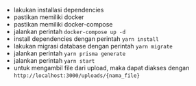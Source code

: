 - lakukan installasi dependencies
- pastikan memiliki docker
- pastikan memiliki docker-compose
- jalankan perintah `docker-compose up -d`
- install dependencies dengan perintah `yarn install`
- lakukan migrasi database dengan perintah `yarn migrate`
- jalankan perintah `yarn prisma generate`
- jalankan perintah `yarn start`
- untuk mengambil file dari upload, maka dapat diakses dengan `http://localhost:3000/uploads/{nama_file}`